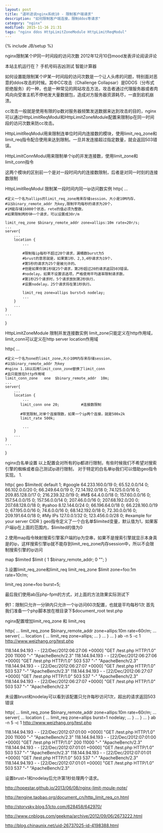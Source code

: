 ```yaml
---
layout: post
title: "道听途说nginx系统10 - 限制客户端请求"
description: "如何限制客户端连接，限制ddos等请求"
category: "nginx"
modified: 2015-11-16 21:31
tags: "nginx ddos HttpLimitZoneModule HttpLimitReqModul"
---
```

{% include JB/setup %}

nginx限制某个IP同一时间段的访问次数
2012年12月10日mood发表评论阅读评论

本站主机运行在？	手机号码吉凶测试	智能计算器

 
如何设置能限制某个IP某一时间段的访问次数是一个让人头疼的问题，特别面对恶意的ddos攻击的时候。其中CC攻击（Challenge Collapsar）是DDOS（分布式拒绝服务）的一种，也是一种常见的网站攻击方法，攻击者通过代理服务器或者肉鸡向向受害主机不停地发大量数据包，造成对方服务器资源耗尽，一直到宕机崩溃。

cc攻击一般就是使用有限的ip数对服务器频繁发送数据来达到攻击的目的，nginx可以通过HttpLimitReqModul和HttpLimitZoneModule配置来限制ip在同一时间段的访问次数来防cc攻击。

HttpLimitReqModul用来限制连单位时间内连接数的模块，使用limit_req_zone和limit_req指令配合使用来达到限制。一旦并发连接超过指定数量，就会返回503错误。

HttpLimitConnModul用来限制单个ip的并发连接数，使用limit_zone和limit_conn指令

这两个模块的区别前一个是对一段时间内的连接数限制，后者是对同一时刻的连接数限制


HttpLimitReqModul 限制某一段时间内同一ip访问数实例
http{
    ...

    #定义一个名为allips的limit_req_zone用来存储session，大小是10M内存，
    #以$binary_remote_addr 为key,限制平均每秒的请求为20个，
    #1M能存储16000个状态，rete的值必须为整数，
    #如果限制两秒钟一个请求，可以设置成30r/m

    limit_req_zone $binary_remote_addr zone=allips:10m rate=20r/s;
    ...
    server{
        ...
        location {
            ...

            #限制每ip每秒不超过20个请求，漏桶数burst为5
            #brust的意思就是，如果第1秒、2,3,4秒请求为19个，
            #第5秒的请求为25个是被允许的。
            #但是如果你第1秒就25个请求，第2秒超过20的请求返回503错误。
            #nodelay，如果不设置该选项，严格使用平均速率限制请求数，
            #第1秒25个请求时，5个请求放到第2秒执行，
            #设置nodelay，25个请求将在第1秒执行。

            limit_req zone=allips burst=5 nodelay;
            ...
        }
        ...
    }
    ...
}
 

HttpLimitZoneModule 限制并发连接数实例
limit_zone只能定义在http作用域，limit_conn可以定义在http server location作用域

http{
    ...

    #定义一个名为one的limit_zone,大小10M内存来存储session，
    #以$binary_remote_addr 为key
    #nginx 1.18以后用limit_conn_zone替换了limit_conn
    #且只能放在http作用域
    limit_conn_zone   one  $binary_remote_addr  10m;  
    ...
    server{
        ...
        location {
            ...
           limit_conn one 20;          #连接数限制

           #带宽限制,对单个连接限数，如果一个ip两个连接，就是500x2k
           limit_rate 500k;            

            ...
        }
        ...
    }
    ...
}
 

nginx白名单设置
以上配置会对所有的ip都进行限制，有些时候我们不希望对搜索引擎的蜘蛛或者自己测试ip进行限制，
对于特定的白名单ip我们可以借助geo指令实现。
1.

http{
     geo $limited{
        default 1;
        #google 
        64.233.160.0/19 0;
        65.52.0.0/14 0;
        66.102.0.0/20 0;
        66.249.64.0/19 0;
        72.14.192.0/18 0;
        74.125.0.0/16 0;
        209.85.128.0/17 0;
        216.239.32.0/19 0;
        #M$
        64.4.0.0/18 0;
        157.60.0.0/16 0;
        157.54.0.0/15 0;
        157.56.0.0/14 0;
        207.46.0.0/16 0;
        207.68.192.0/20 0;
        207.68.128.0/18 0;
        #yahoo
        8.12.144.0/24 0;
        66.196.64.0/18 0;
        66.228.160.0/19 0;
        67.195.0.0/16 0;
        74.6.0.0/16 0;
        68.142.192.0/18 0;
        72.30.0.0/16 0;
        209.191.64.0/18 0;
        #My IPs
        127.0.0.1/32 0;
        123.456.0.0/28 0; #example for your server CIDR
    }
geo指令定义了一个白名单$limited变量，默认值为1，如果客户端ip在上面的范围内，$limited的值为0

2.使用map指令映射搜索引擎客户端的ip为空串，如果不是搜索引擎就显示本身真是的ip，这样搜索引擎ip就不能存到limit_req_zone内存session中，所以不会限制搜索引擎的ip访问

map $limited $limit {
1 $binary_remote_addr;
0 "";
}

3.设置limit_req_zone和limit_req
limit_req_zone $limit zone=foo:1m rate=10r/m;

limit_req zone=foo burst=5;

最后我们使用ab压php-fpm的方式，对上面的方法效果实际测试下

例1：限制只允许一分钟内只允许一个ip访问60次配置，也就是平均每秒1次
首先我们准备一个php脚本放在根目录下$document_root
test.php

nginx配置增加limit_req_zone 和 limit_req

http{
    ...
    limit_req_zone $binary_remote_addr zone=allips:10m rate=60r/m;
    ...
    server{
        ...
        location {
            ...
            limit_req zone=allips;
            ...
        }
        ...
    }
    ...
}
ab -n 5 -c 1 http://www.weizhang.org/test.php

118.144.94.193 - - [22/Dec/2012:06:27:06 +0000] "GET /test.php HTTP/1.0" 200 11000 "-" "ApacheBench/2.3"
118.144.94.193 - - [22/Dec/2012:06:27:06 +0000] "GET /test.php HTTP/1.0" 503 537 "-" "ApacheBench/2.3"
118.144.94.193 - - [22/Dec/2012:06:27:07 +0000] "GET /test.php HTTP/1.0" 503 537 "-" "ApacheBench/2.3"
118.144.94.193 - - [22/Dec/2012:06:27:07 +0000] "GET /test.php HTTP/1.0" 503 537 "-" "ApacheBench/2.3"
118.144.94.193 - - [22/Dec/2012:06:27:07 +0000] "GET /test.php HTTP/1.0" 503 537 "-" "ApacheBench/2.3"

未设置brust和nodelay可以看到该配置只允许每秒访问1次，超出的请求返回503错误

http{
    ...
    limit_req_zone $binary_remote_addr zone=allips:10m rate=60r/m;
    ...
    server{
        ...
        location {
            ...
            limit_req zone=allips burst=1 nodelay;
            ...
        }
        ...
    }
    ...
}
ab -n 5 -c 1 http://www.weizhang.org/test.php

118.144.94.193 - - [22/Dec/2012:07:01:00 +0000] "GET /test.php HTTP/1.0" 200 11000 "-" "ApacheBench/2.3"
118.144.94.193 - - [22/Dec/2012:07:01:00 +0000] "GET /test.php HTTP/1.0" 200 11000 "-" "ApacheBench/2.3"
118.144.94.193 - - [22/Dec/2012:07:01:01 +0000] "GET /test.php HTTP/1.0" 503 537 "-" "ApacheBench/2.3"
118.144.94.193 - - [22/Dec/2012:07:01:01 +0000] "GET /test.php HTTP/1.0" 503 537 "-" "ApacheBench/2.3"
118.144.94.193 - - [22/Dec/2012:07:01:01 +0000] "GET /test.php HTTP/1.0" 503 537 "-" "ApacheBench/2.3"

设置brust=1和nodelay后允许第1秒处理两个请求。



http://hopestar.github.io/2013/06/08/nginx-limit-moule-note/

http://tengine.taobao.org/document_cn/http_limit_req_cn.html

http://storysky.blog.51cto.com/628458/642970/

http://www.cnblogs.com/geekma/archive/2012/09/06/2673222.html

http://blog.chinaunix.net/uid-26737025-id-4198388.html

